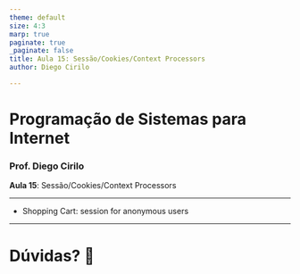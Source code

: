 ```yaml
---
theme: default
size: 4:3
marp: true
paginate: true
_paginate: false
title: Aula 15: Sessão/Cookies/Context Processors
author: Diego Cirilo

---
```

<style>
img {
  display: block;
  margin: 0 auto;
}
</style>

# <!-- fit --> Programação de Sistemas para Internet

### Prof. Diego Cirilo

**Aula 15**: Sessão/Cookies/Context Processors

---
- Shopping Cart: session for anonymous users

---
# <!--fit--> Dúvidas? 🤔
